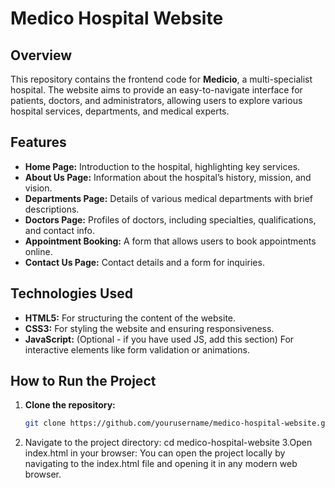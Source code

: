 # Medico Hospital Website

## Overview

This repository contains the frontend code for **Medicio**, a multi-specialist hospital. The website aims to provide an easy-to-navigate interface for patients, doctors, and administrators, allowing users to explore various hospital services, departments, and medical experts.

## Features

- **Home Page:** Introduction to the hospital, highlighting key services.
- **About Us Page:** Information about the hospital’s history, mission, and vision.
- **Departments Page:** Details of various medical departments with brief descriptions.
- **Doctors Page:** Profiles of doctors, including specialties, qualifications, and contact info.
- **Appointment Booking:** A form that allows users to book appointments online.
- **Contact Us Page:** Contact details and a form for inquiries.

## Technologies Used

- **HTML5:** For structuring the content of the website.
- **CSS3:** For styling the website and ensuring responsiveness.
- **JavaScript:** (Optional - if you have used JS, add this section) For interactive elements like form validation or animations.
  
## How to Run the Project

1. **Clone the repository:**
   ```bash
   git clone https://github.com/yourusername/medico-hospital-website.git
2.  Navigate to the project directory:
    cd medico-hospital-website
3.Open index.html in your browser: You can open the project locally by navigating to the index.html file and opening it in any modern web browser.
